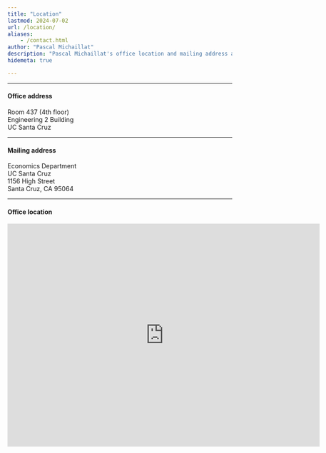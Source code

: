```yaml
---
title: "Location"
lastmod: 2024-07-02
url: /location/
aliases:
    - /contact.html
author: "Pascal Michaillat"
description: "Pascal Michaillat's office location and mailing address at the University of California, Santa Cruz."
hidemeta: true

---
```


---

#### Office address

Room 437 (4th floor)  
Engineering 2 Building  
UC Santa Cruz

---

#### Mailing address

Economics Department  
UC Santa Cruz  
1156 High Street  
Santa Cruz, CA 95064

---

#### Office location

<iframe src="https://www.google.com/maps/embed?pb=!1m18!1m12!1m3!1d203668.66166295038!2d-122.06180807362631!3d37.09743194165668!2m3!1f0!2f0!3f0!3m2!1i1024!2i768!4f13.1!3m3!1m2!1s0x808e4174e5b57475%3A0x97880f47ac591627!2sDepartment%20of%20Economics!5e0!3m2!1sen!2sus!4v1686026390720!5m2!1sen!2sus" width="700" height="500" style="border:0;" allowfullscreen="" loading="lazy"></iframe>